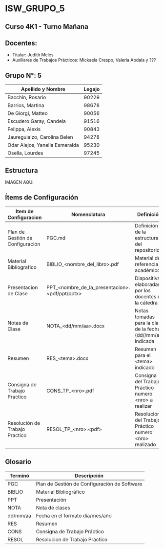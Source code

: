 # ISW_GRUPO_5
## Curso 4K1 - Turno Mañana
## Docentes:
- Titular: Judith Meles
- Auxiliares de Trabajos Prácticos: Mickaela Crespo, Valeria Abdala y ???

## Grupo N°: 5
| Apellido y Nombre | Legajo |
|--------------|------|
| Bacchin, Rosario | 90229 |
| Barrios, Martina | 98678 |
| De Giorgi, Matteo | 90056 |
| Escudero Garay, Candela | 91516 |
| Felippa, Alexis | 90843 |
| Jaureguialzo, Carolina Belen | 94278 |
| Odar Alejos, Yanella Esmeralda | 95230 |
| Osella, Lourdes | 97245 |

## Estructura
IMAGEN AQUI

## Ítems de Configuración
| Item de Configuracion | Nomenclatura | Definición | Ubicación |
|-----------------------|--------------|------------|-----------|
| Plan de Gestión de Configuración | PGC.md | Definición de la estructura del repositorio | / |
| Material Bibliografico | BIBLIO_&lt;nombre_del_libro&gt;.pdf | Material de referencia académico | /Material Teórico/Material de la UV/Bibliografía |
| Presentacion de Clase | PPT_&lt;nombre_de_la_presentacion&gt;.&lt;pdf/ppt/pptx&gt; | Diapositivas elaboradas por los docentes de la cátedra | /Material Teórico/Material de la UV/Presentación de Clases |
| Notas de Clase | NOTA_&lt;dd/mm/aa&gt;.docx | Notas tomadas para la clase de la fecha (dd//mm/aa) indicada | /Material Teórico/Material de elaboración propia/Notas de clases |
| Resumen | RES_&lt;tema&gt;.docx | Resumen para el &lt;tema&gt; indicado | /Material Teórico/Material de elaboración propia/Resúmenes |
| Consigna de Trabajo Practico | CONS_TP_&lt;nro&gt;.pdf | Consigna del Trabajo Práctico numero &lt;nro&gt; a realizar | /Material Práctico/Trabajo Practicos/TP_&lt;nro&gt; |
| Resolución de Trabajo Practico | RESOL_TP_&lt;nro&gt;.&lt;pdf&gt; | Resolucion del Trabajo Práctico numero &lt;nro&gt; realizado | /Material Práctico/Trabajo Practicos/TP_&lt;nro&gt; |



## Glosario
| Terminó | Descripción |
|-----------------------|--------------|
| PGC | Plan de Gestión de Configuración de Software |
| BIBLIO | Material Bibliográfico |
| PPT | Presentación |
| NOTA | Nota de clases |
| dd/mm/aa | Fecha en el formato día/mes/año |
| RES | Resumen |
| CONS | Consigna de Trabajo Práctico |
| RESOL | Resolucion de Trabajo Práctico |
